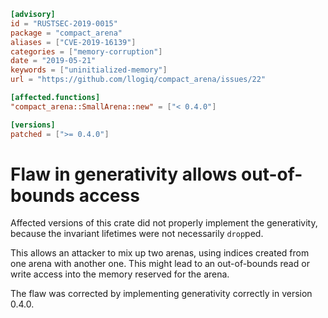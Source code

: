 ```toml
[advisory]
id = "RUSTSEC-2019-0015"
package = "compact_arena"
aliases = ["CVE-2019-16139"]
categories = ["memory-corruption"]
date = "2019-05-21"
keywords = ["uninitialized-memory"]
url = "https://github.com/llogiq/compact_arena/issues/22"

[affected.functions]
"compact_arena::SmallArena::new" = ["< 0.4.0"]

[versions]
patched = [">= 0.4.0"]
```

# Flaw in generativity allows out-of-bounds access

Affected versions of this crate did not properly implement the generativity,
because the invariant lifetimes were not necessarily `drop`ped.

This allows an attacker to mix up two arenas, using indices created from one
arena with another one. This might lead to an out-of-bounds read or write
access into the memory reserved for the arena.

The flaw was corrected by implementing generativity correctly in version 0.4.0.
